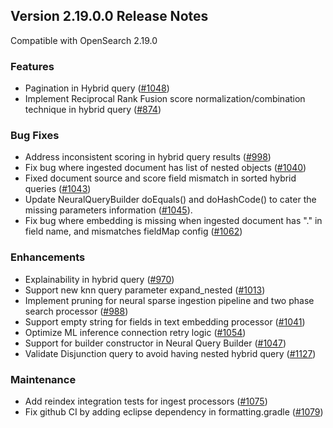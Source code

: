 ## Version 2.19.0.0 Release Notes

Compatible with OpenSearch 2.19.0

### Features
* Pagination in Hybrid query ([#1048](https://github.com/opensearch-project/neural-search/pull/1048))
* Implement Reciprocal Rank Fusion score normalization/combination technique in hybrid query ([#874](https://github.com/opensearch-project/neural-search/pull/874))
### Bug Fixes
* Address inconsistent scoring in hybrid query results ([#998](https://github.com/opensearch-project/neural-search/pull/998))
* Fix bug where ingested document has list of nested objects ([#1040](https://github.com/opensearch-project/neural-search/pull/1040))
* Fixed document source and score field mismatch in sorted hybrid queries ([#1043](https://github.com/opensearch-project/neural-search/pull/1043))
* Update NeuralQueryBuilder doEquals() and doHashCode() to cater the missing parameters information ([#1045](https://github.com/opensearch-project/neural-search/pull/1045)).
* Fix bug where embedding is missing when ingested document has "." in field name, and mismatches fieldMap config ([#1062](https://github.com/opensearch-project/neural-search/pull/1062))
### Enhancements
* Explainability in hybrid query ([#970](https://github.com/opensearch-project/neural-search/pull/970))
* Support new knn query parameter expand_nested ([#1013](https://github.com/opensearch-project/neural-search/pull/1013))
* Implement pruning for neural sparse ingestion pipeline and two phase search processor ([#988](https://github.com/opensearch-project/neural-search/pull/988))
* Support empty string for fields in text embedding processor ([#1041](https://github.com/opensearch-project/neural-search/pull/1041))
* Optimize ML inference connection retry logic ([#1054](https://github.com/opensearch-project/neural-search/pull/1054))
* Support for builder constructor in Neural Query Builder ([#1047](https://github.com/opensearch-project/neural-search/pull/1047))
* Validate Disjunction query to avoid having nested hybrid query ([#1127](https://github.com/opensearch-project/neural-search/pull/1127))
### Maintenance
* Add reindex integration tests for ingest processors ([#1075](https://github.com/opensearch-project/neural-search/pull/1075))
* Fix github CI by adding eclipse dependency in formatting.gradle ([#1079](https://github.com/opensearch-project/neural-search/pull/1079))